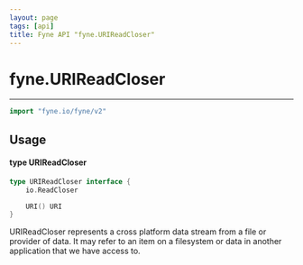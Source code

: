 ```yaml
---
layout: page
tags: [api]
title: Fyne API "fyne.URIReadCloser"
---
```


# fyne.URIReadCloser
---
```go
import "fyne.io/fyne/v2"
```

## Usage

#### type URIReadCloser

```go
type URIReadCloser interface {
	io.ReadCloser

	URI() URI
}
```

URIReadCloser represents a cross platform data stream from a file or provider of data. It may refer to an item on a filesystem or data in another application that we have access to.
